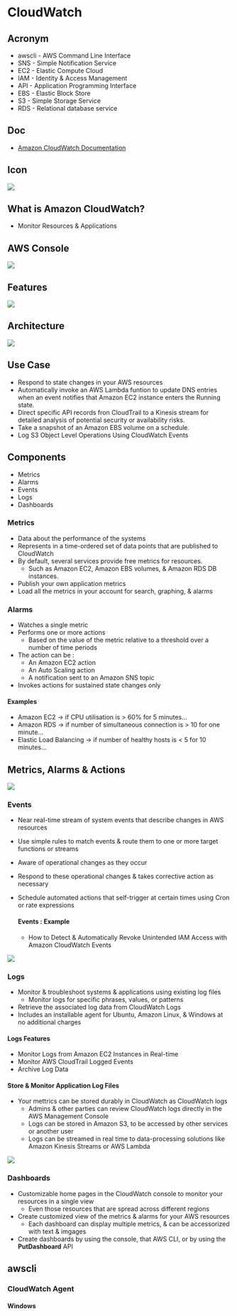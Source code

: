 # CloudWatch

## Acronym
* awscli - AWS Command Line Interface
* SNS - Simple Notification Service
* EC2 - Elastic Compute Cloud
* IAM - Identity & Access Management
* API - Application Programming Interface
* EBS - Elastic Block Store
* S3 - Simple Storage Service
* RDS - Relational database service

## Doc
* [Amazon CloudWatch Documentation](https://docs.aws.amazon.com/cloudwatch/)

## Icon
[<img src="https://i.imgur.com/ubByLIQ.png">](https://i.imgur.com/ubByLIQ.png)

## What is Amazon CloudWatch?
* Monitor Resources & Applications

## AWS Console
[<img src="https://i.imgur.com/BMDgDyd.png">](https://i.imgur.com/BMDgDyd.png)

## Features
[<img src="https://i.imgur.com/1vZKemZ.png">](https://i.imgur.com/1vZKemZ.png)

## Architecture
[<img src="https://i.imgur.com/bVdy0va.png">](https://i.imgur.com/bVdy0va.png)

## Use Case
* Respond to state changes in your AWS resources
* Automatically invoke an AWS Lambda funtion to update DNS entries
  when an event notifies that Amazon EC2 instance enters the Running
  state.
* Direct specific API records fron CloudTrail to a Kinesis stream for
  detailed analysis of potential security or availability risks.
* Take a snapshot of an Amazon EBS volume on a schedule.
* Log S3 Object Level Operations Using CloudWatch Events

## Components
* Metrics
* Alarms
* Events
* Logs
* Dashboards

### Metrics
* Data about the performance of the systems
* Represents in a time-ordered set of data points that are published
  to CloudWatch
* By default, several services provide free metrics for resources.
  * Such as Amazon EC2, Amazon EBS volumes, & Amazon RDS DB instances.
* Publish your own application metrics
* Load all the metrics in your account for search, graphing, & alarms

### Alarms
* Watches a single metric
* Performs one or more actions
  * Based on the value of the metric relative to a threshold over a
    number of time periods
* The action can be :
  * An Amazon EC2 action
  * An Auto Scaling action
  * A notification sent to an Amazon SNS topic
* Invokes actions for sustained state changes only

#### Examples
* Amazon EC2 -> if CPU utilisation is > 60% for 5 minutes...
* Amazon RDS -> if number of simultaneous connection is > 10 for one minute...
* Elastic Load Balancing -> if number of healthy hosts is < 5 for 10 minutes...

## Metrics, Alarms & Actions
[<img src="https://i.imgur.com/eArSE7v.png">](https://i.imgur.com/eArSE7v.png)

### Events
* Near real-time stream of system events that describe changes in AWS resources
* Use simple rules to match events & route them to one or more target functions
  or streams
* Aware of operational changes as they occur
* Respond to these operational changes & takes corrective action as necessary
* Schedule automated actions that self-trigger at certain times using Cron
  or rate expressions
  
  #### Events : Example
  * How to Detect & Automatically Revoke Unintended IAM Access with Amazon
    CloudWatch Events
    
[<img src="https://i.imgur.com/LAFVaUf.png">](https://i.imgur.com/LAFVaUf.png)

### Logs
* Monitor & troubleshoot systems & applications using existing log files
  * Monitor logs for specific phrases, values, or patterns
* Retrieve the associated log data from CloudWatch Logs
* Includes an installable agent for Ubuntu, Amazon Linux, & Windows at no additional charges

#### Logs Features
* Monitor Logs from Amazon EC2 Instances in Real-time
* Monitor AWS CloudTrail Logged Events
* Archive Log Data 

#### Store & Monitor Application Log Files
* Your mettrics can be stored durably in CloudWatch as CloudWatch logs
  * Admins & other parties can review CloudWatch logs directly in the
    AWS Management Console
  * Logs can be stored in Amazon S3, to be accessed by other services
    or another user
  * Logs can be streamed in real time to data-processing solutions
    like Amazon Kinesis Streams or AWS Lambda
    
[<img src="https://i.imgur.com/AKzip2j.png">](https://i.imgur.com/AKzip2j.png)

### Dashboards
* Customizable home pages in the CloudWatch console to monitor your resources
  in a single view
    * Even those resources that are spread across different regions
* Create customized view of the metrics & alarms for your AWS resources
  * Each dashboard can display multiple metrics, & can be accessorized with
    text & imgages
* Create dashboards by using the console, that AWS CLI, or by using the
  **PutDashboard** API
  

## awscli
### CloudWatch Agent 
#### Windows
